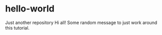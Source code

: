 # hello-world
Just another repository
Hi all!
Some random message to just work around this tutorial.
